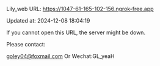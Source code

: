 Lily_web URL: https://1047-61-165-102-156.ngrok-free.app

Updated at: 2024-12-08 18:04:19

If you cannot open this URL, the server might be down.

Please contact: 

goley04@foxmail.com Or Wechat:GL_yeaH